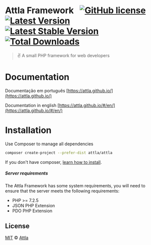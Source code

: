 # Attla Framework &nbsp; [![GitHub license](https://img.shields.io/badge/license-MIT-lightgrey.svg)](https://github.com/attla/attla/blob/master/LICENSE) [![Latest Version](https://img.shields.io/github/release/attla/attla.svg)](https://github.com/attla/attla/releases) [![Latest Stable Version](https://img.shields.io/packagist/v/attla/attla)](https://packagist.org/packages/attla/attla) [![Total Downloads](https://img.shields.io/packagist/dt/attla/attla.svg)](https://packagist.org/packages/attla/attla)

> :v: A small PHP framework for web developers

# Documentation

Documentação em português [https://attla.github.io/](https://attla.github.io/)

Documentation in english [https://attla.github.io/#/en/](https://attla.github.io/#/en/)

# Installation

Use Composer to manage all dependencies

```bash
composer create-project --prefer-dist attla/attla
```

If you don't have composer, [learn how to install](https://getcomposer.org/).

##### Server requirements

The Attla Framework has some system requirements, you will need to ensure that the server meets the following requirements:

- PHP >= 7.2.5
- JSON PHP Extension
- PDO PHP Extension

## License

[MIT](https://github.com/attla/attla/blob/master/LICENSE) © [Attla](http://www.attla.com.br)
